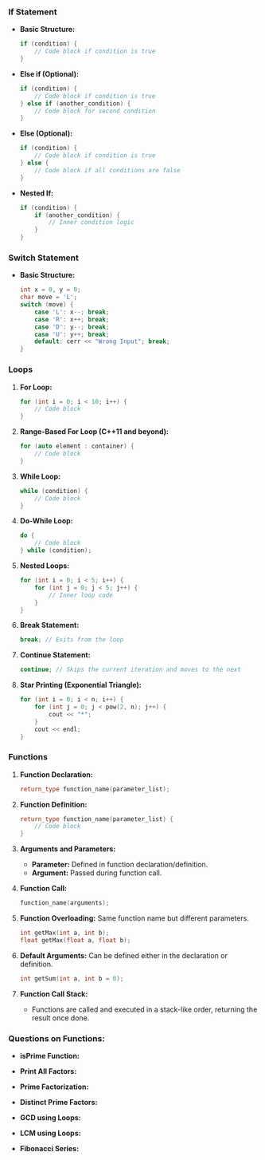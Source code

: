 ### If Statement
- **Basic Structure:**
  ```cpp
  if (condition) {
      // Code block if condition is true
  }
  ```
- **Else if (Optional):**
  ```cpp
  if (condition) {
      // Code block if condition is true
  } else if (another_condition) {
      // Code block for second condition
  }
  ```
- **Else (Optional):**
  ```cpp
  if (condition) {
      // Code block if condition is true
  } else {
      // Code block if all conditions are false
  }
  ```

- **Nested If:**
  ```cpp
  if (condition) {
      if (another_condition) {
          // Inner condition logic
      }
  }
  ```

### Switch Statement
- **Basic Structure:**
  ```cpp
  int x = 0, y = 0;
  char move = 'L';
  switch (move) {
      case 'L': x--; break;
      case 'R': x++; break;
      case 'D': y--; break;
      case 'U': y++; break;
      default: cerr << "Wrong Input"; break;
  }
  ```

### Loops
1. **For Loop:**
   ```cpp
   for (int i = 0; i < 10; i++) {
       // Code block
   }
   ```

2. **Range-Based For Loop (C++11 and beyond):**
   ```cpp
   for (auto element : container) {
       // Code block
   }
   ```

3. **While Loop:**
   ```cpp
   while (condition) {
       // Code block
   }
   ```

4. **Do-While Loop:**
   ```cpp
   do {
       // Code block
   } while (condition);
   ```

5. **Nested Loops:**
   ```cpp
   for (int i = 0; i < 5; i++) {
       for (int j = 0; j < 5; j++) {
           // Inner loop code
       }
   }
   ```

6. **Break Statement:**
   ```cpp
   break; // Exits from the loop
   ```

7. **Continue Statement:**
   ```cpp
   continue; // Skips the current iteration and moves to the next
   ```

8. **Star Printing (Exponential Triangle):**
   ```cpp
   for (int i = 0; i < n; i++) {
       for (int j = 0; j < pow(2, n); j++) {
           cout << "*";
       }
       cout << endl;
   }
   ```

### Functions
1. **Function Declaration:**
   ```cpp
   return_type function_name(parameter_list);
   ```

2. **Function Definition:**
   ```cpp
   return_type function_name(parameter_list) {
       // Code block
   }
   ```

3. **Arguments and Parameters:**
   - **Parameter:** Defined in function declaration/definition.
   - **Argument:** Passed during function call.
   
4. **Function Call:**
   ```cpp
   function_name(arguments);
   ```

5. **Function Overloading:**
   Same function name but different parameters.
   ```cpp
   int getMax(int a, int b);
   float getMax(float a, float b);
   ```

6. **Default Arguments:**
   Can be defined either in the declaration or definition.
   ```cpp
   int getSum(int a, int b = 0);
   ```

7. **Function Call Stack:**
   - Functions are called and executed in a stack-like order, returning the result once done.

### Questions on Functions:
- **isPrime Function:**

- **Print All Factors:**

- **Prime Factorization:**

- **Distinct Prime Factors:**

- **GCD using Loops:**

- **LCM using Loops:**

- **Fibonacci Series:**
